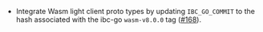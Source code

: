 - Integrate Wasm light client proto types by updating `IBC_GO_COMMIT` to the
  hash associated with the ibc-go `wasm-v8.0.0` tag
  ([#168](https://github.com/cosmos/ibc-proto-rs/issues/168)).

